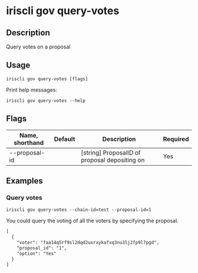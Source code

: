 # iriscli gov query-votes

## Description

Query votes on a proposal

## Usage

```
iriscli gov query-votes [flags]
```

Print help messages:

```
iriscli gov query-votes --help
```
## Flags

| Name, shorthand | Default                    | Description                                                                                                                                          | Required |
| --------------- | -------------------------- | ---------------------------------------------------------------------------------------------------------------------------------------------------- | -------- |
| --proposal-id   |                            | [string] ProposalID of proposal depositing on                                                                                                        | Yes      |

## Examples

### Query votes

```shell
iriscli gov query-votes --chain-id=test --proposal-id=1
```

You could query the voting of all the voters by specifying the proposal.
 
```txt
[
  {
    "voter": "faa14q5rf9sl2dqd2uxrxykafxq3nu3lj2fp9l7pgd",
    "proposal_id": "1",
    "option": "Yes"
  }
]
```
